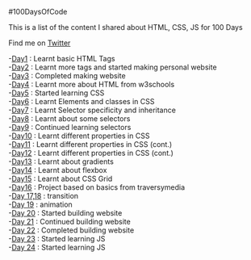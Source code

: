 
#100DaysOfCode

This is a list of the content I shared about HTML, CSS, JS for 100 Days

Find me on [Twitter](https://twitter.com/deetwts)

-[Day1](https://twitter.com/deetwts/status/1510207852907966470) : Learnt basic HTML Tags
<br>
-[Day2](https://twitter.com/deetwts/status/1510585005524672517) : Learnt more tags and started making personal website
<br>
-[Day3](https://twitter.com/deetwts/status/1511016023087931393) : Completed making website
<br>
-[Day4](https://twitter.com/deetwts/status/1511373038214066180) : Learnt more about HTML from w3schools
<br>
-[Day5](https://twitter.com/deetwts/status/1511751487273140225) : Started learning CSS
<br>
-[Day6](https://twitter.com/deetwts/status/1512120732532105240) : Learnt Elements and classes in CSS
<br>
-[Day7](https://twitter.com/deetwts/status/1512490548262703104) : Learnt Selector specificity and inheritance
<br>
-[Day8](https://twitter.com/deetwts/status/1512847583240019968) : Learnt about some selectors
<br>
-[Day9](https://twitter.com/deetwts/status/1513178229409939458) : Continued learning selectors
<br>
-[Day10](https://twitter.com/deetwts/status/1513562631432400903) : Learnt different properties in CSS
<br>
-[Day11](https://twitter.com/deetwts/status/1513921224937656322) : Learnt different properties in CSS (cont.)
<br>
-[Day12](https://twitter.com/deetwts/status/1514287388012384259) : Learnt different properties in CSS (cont.)
<br>
-[Day13](https://twitter.com/deetwts/status/1514646149373722626) : Learnt about gradients
<br>
-[Day14](https://twitter.com/deetwts/status/1515027537738362880) : Learnt about flexbox
<br>
-[Day15](https://twitter.com/deetwts/status/1515377814681227264) : Learnt about CSS Grid
<br>
-[Day16](https://twitter.com/deetwts/status/1516104278963752960) : Project based on basics from traversymedia
<br>
-[Day 17,18](https://twitter.com/deetwts/status/1516838204778811393) : transition
<br>
-[Day 19](https://twitter.com/deetwts/status/1517190971590643713) : animation
<br>
-[Day 20](https://twitter.com/deetwts/status/1517558980184199168) : Started building website
<br>
-[Day 21](https://twitter.com/deetwts/status/1517920313601798144) : Continued building website
<br>
-[Day 22](https://twitter.com/deetwts/status/1518624047134695424) : Completed building website
<br>
-[Day 23](https://twitter.com/deetwts/status/1519357686218862593) : Started learning JS
<br>
-[Day 24](https://twitter.com/deetwts/status/1519357686218862593) : Started learning JS
<br>
